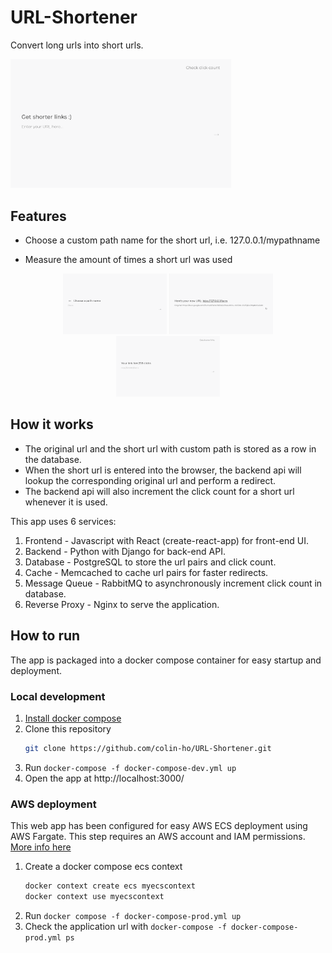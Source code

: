 # URL-Shortener
Convert long urls into short urls.
<p>
<img src="landing.png" alt="landing" width="70%">
</p>


## Features

- Choose a custom path name for the short url, i.e. 127.0.0.1/mypathname

- Measure the amount of times a short url was used
<p align="center">
   <img src="pathselect.png" alt="landing" width="33%">
   <img src="result.png" alt="landing" width="33%">
   <img src="clicks.png" alt="landing" width="33%">
</p>


## How it works
- The original url and the short url with custom path is stored as a row in the database.
- When the short url is entered into the browser, the backend api will lookup the corresponding original url and perform a redirect.
- The backend api will also increment the click count for a short url whenever it is used.

This app uses 6 services:

1. Frontend - Javascript with React (create-react-app) for front-end UI.
2. Backend - Python with Django for back-end API.
3. Database - PostgreSQL to store the url pairs and click count.
4. Cache - Memcached to cache url pairs for faster redirects.
5. Message Queue - RabbitMQ to asynchronously increment click count in database.
6. Reverse Proxy - Nginx to serve the application.

## How to run
The app is packaged into a docker compose container for easy startup and deployment.

### Local development
1. [Install docker compose](https://docs.docker.com/compose/install/)
2. Clone this repository
   ```bash
   git clone https://github.com/colin-ho/URL-Shortener.git
   ```
3. Run `docker-compose -f docker-compose-dev.yml up`
4. Open the app at http://localhost:3000/

### AWS deployment
This web app has been configured for easy AWS ECS deployment using AWS Fargate. This step requires an AWS account and IAM permissions. [More info here](https://docs.docker.com/cloud/ecs-integration/)
1. Create a docker compose ecs context
   ```bash
   docker context create ecs myecscontext
   docker context use myecscontext
   ```
2. Run `docker compose -f docker-compose-prod.yml up`
3. Check the application url with `docker-compose -f docker-compose-prod.yml ps`
